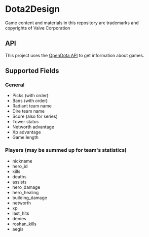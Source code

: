 # Dota2Design

Game content and materials in this repository are trademarks and copyrights of Valve Corporation

## API

This project uses the [OpenDota API](https://docs.opendota.com/) to get information about games.

## Supported Fields

### General

- Picks (with order)
- Bans (with order)
- Radiant team name
- Dire team name
- Score (also for series)
- Tower status
- Networth advantage
- Xp advantage
- Game length

### Players (may be summed up for team's statistics)
- nickname
- hero_id
- kills
- deaths
- assists
- hero_damage
- hero_healing
- building_damage
- networth
- xp
- last_hits
- denies
- roshan_kills
- aegis


